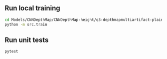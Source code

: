 ## Run local training

```bash
cd Models/CNNDepthMap/CNNDepthMap-height/q3-depthmapmultiartifact-plaincnn-height
python -m src.train
```

## Run unit tests

```bash
pytest
```
